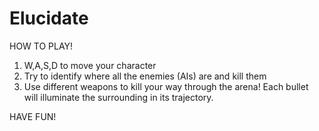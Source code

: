 # Elucidate

HOW TO PLAY!
1) W,A,S,D to move your character
2) Try to identify where all the enemies (AIs) are and kill them
3) Use different weapons to kill your way through the arena! Each bullet will illuminate the surrounding in its trajectory.

HAVE FUN!
